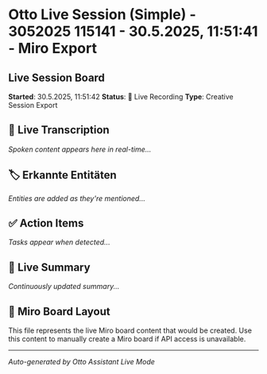 # Otto Live Session (Simple) - 3052025 115141 - 30.5.2025, 11:51:41 - Miro Export

## Live Session Board
**Started**: 30.5.2025, 11:51:42
**Status**: 🔴 Live Recording
**Type**: Creative Session Export

## 🎤 Live Transcription
*Spoken content appears here in real-time...*

## 🏷️ Erkannte Entitäten
*Entities are added as they're mentioned...*

## ✅ Action Items
*Tasks appear when detected...*

## 📝 Live Summary
*Continuously updated summary...*

## 🎨 Miro Board Layout
This file represents the live Miro board content that would be created.
Use this content to manually create a Miro board if API access is unavailable.

---
*Auto-generated by Otto Assistant Live Mode*
